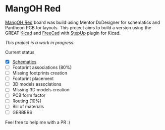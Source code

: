# MangOH Red

[MangOH Red](https://mangoh.io/mangoh-red-resources) board was build using Mentor DxDesigner for schematics and Pantheon PCB for layouts. This project aims to build a version using the GREAT [Kicad](http://kicad-pcb.org/) and [FreeCad](https://www.freecadweb.org/) with [StepUp](http://kicad-pcb.org/external-tools/stepup/) plugin for Kicad.

_This project is a work in progress._

Current status
- [x] [Schematics](https://github.com/leoheck/mangoh-red/blob/master/mangoh-red.pdf)
- [ ] Footprint associations (80%)
- [ ] Missing footprints creation
- [ ] Footprint placement
- [ ] 3D models associations
- [ ] Missing 3D models creation
- [ ] PCB form factor
- [ ] Routing (10%)
- [ ] Bill of materials
- [ ] GERBERS

Feel free to help me with a PR :)
